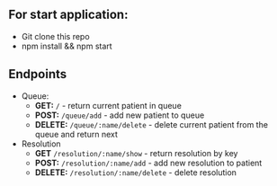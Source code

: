 ## For start application:

- Git clone this repo
- npm install && npm start

## Endpoints
- Queue:
     - **GET:** ```/``` - return current patient in queue
     - **POST:** ```/queue/add``` - add new patient to queue
     - **DELETE:** ```/queue/:name/delete``` - delete current patient from the queue and return next
- Resolution
     - **GET** ```/resolution/:name/show``` - return resolution by key
     - **POST:** ```/resolution/:name/add``` - add new resolution to patient
     - **DELETE:** ```/resolution/:name/delete``` - delete resolution
